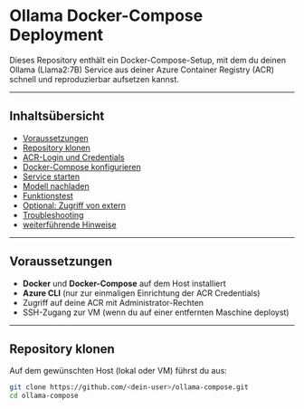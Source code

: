 # Ollama Docker-Compose Deployment

Dieses Repository enthält ein Docker-Compose-Setup, mit dem du deinen Ollama (Llama2:7B) Service aus deiner Azure Container Registry (ACR) schnell und reproduzierbar aufsetzen kannst.

---

## Inhaltsübersicht

- [Voraussetzungen](#voraussetzungen)  
- [Repository klonen](#repository-klonen)  
- [ACR-Login und Credentials](#acr-login-und-credentials)  
- [Docker-Compose konfigurieren](#docker-compose-konfigurieren)  
- [Service starten](#service-starten)  
- [Modell nachladen](#modell-nachladen)  
- [Funktionstest](#funktionstest)  
- [Optional: Zugriff von extern](#optional-zugriff-von-extern)  
- [Troubleshooting](#troubleshooting)  
- [weiterführende Hinweise](#weiterführende-hinweise)  

---

## Voraussetzungen

- **Docker** und **Docker-Compose** auf dem Host installiert  
- **Azure CLI** (nur zur einmaligen Einrichtung der ACR Credentials)  
- Zugriff auf deine ACR mit Administrator-Rechten  
- SSH-Zugang zur VM (wenn du auf einer entfernten Maschine deployst)

---

## Repository klonen

Auf dem gewünschten Host (lokal oder VM) führst du aus:

```bash
git clone https://github.com/<dein-user>/ollama-compose.git
cd ollama-compose
